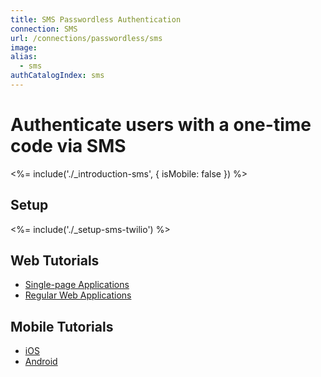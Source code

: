 ```yaml
---
title: SMS Passwordless Authentication
connection: SMS
url: /connections/passwordless/sms
image:
alias:
  - sms
authCatalogIndex: sms
---
```


# Authenticate users with a one-time code via SMS

<%= include('./_introduction-sms', { isMobile: false }) %>

## Setup

<%= include('./_setup-sms-twilio') %>

## Web Tutorials

 - [Single-page Applications](spa-sms)
 - [Regular Web Applications](regular-web-app-sms)

## Mobile Tutorials

 - [iOS](ios-sms-swift)
 - [Android](android-sms)
